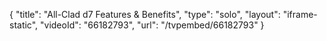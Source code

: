 {
    "title": "All-Clad d7 Features & Benefits",
    "type": "solo",
    "layout": "iframe-static",
    "videoId": "66182793",
    "url": "\/tvpembed\/66182793"
}